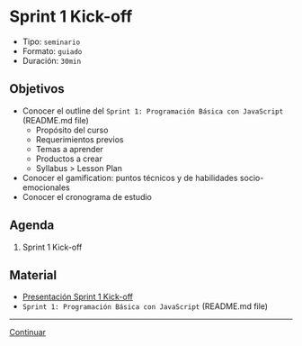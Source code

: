 # Sprint 1 Kick-off
- Tipo: `seminario`
- Formato: `guiado`
- Duración: `30min`

## Objetivos

- Conocer el outline del `Sprint 1: Programación Básica
con JavaScript` (README.md file)
  * Propósito del curso
  * Requerimientos previos
  * Temas a aprender
  * Productos a crear
  * Syllabus > Lesson Plan
- Conocer el gamification: puntos técnicos y de habilidades socio-emocionales
- Conocer el cronograma de estudio


## Agenda

1. Sprint 1 Kick-off

## Material
 * [Presentación Sprint 1 Kick-off]()
 * `Sprint 1: Programación Básica
 con JavaScript` (README.md file)

***

[Continuar](../01-basic-programming/00-opening.md)
